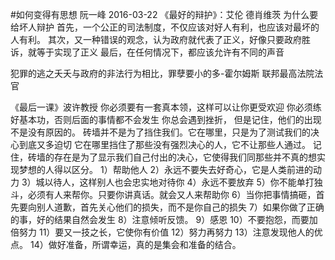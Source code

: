 #如何变得有思想
阮一峰
2016-03-22
《最好的辩护》：艾伦 德肖维茨
为什么要给坏人辩护
首先，一个公正的司法制度，不仅应该对好人有利，也应该对最坏的人有利。
其次，又一种错误的观念，认为政府就代表了正义，好像只要政府胜诉，就等于实现了正义
最后，在任何情况下，都应该允许有不同的声音

犯罪的逃之夭夭与政府的非法行为相比，罪孽要小的多-霍尔姆斯 联邦最高法院法官

《最后一课》波许教授
你必须要有一套真本领，这样可以让你更受欢迎
你必须练好基本功，否则后面的事情都不会发生
你总会遇到挫折，
但是记住，他们的出现不是没有原因的。
砖墙并不是为了挡住我们。它在哪里，只是为了测试我们的决心到底又多迫切
它在哪里挡住了那些没有强烈决心的人，它不让那些人通过。
记住，砖墙的存在是为了显示我们自己付出的决心，它使得我们同那些并不真的想实现梦想的人得以区分。
1）帮助他人
2）永远不要失去好奇心，它是人类前进的动力
3）城以待人，这样别人也会忠实地对待你
4）永远不要放弃
5）你不能单打独斗，必须有人来帮你。只要你讲真话。就会又人来帮助你
6）当你把事情搞砸，首先要向别人道歉，首先关心他们的损失，而不是你自己的损失
7）如果你做了正确的事，好的结果自然会发生
8）注意倾听反馈。
9）感恩
10）不要抱怨，而要加倍努力
11）要又一技之长，它使你有价值
12）努力再努力
13）注意发现他人的优点。
14）做好准备，所谓幸运，真的是集会和准备的结合。


